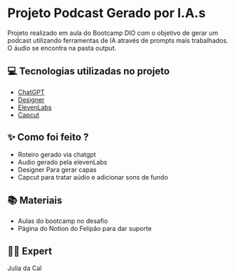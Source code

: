 
# Projeto Podcast Gerado por I.A.s

Projeto realizado em aula do Bootcamp DIO com o objetivo de gerar um podcast utilizando ferramentas de IA através de prompts mais trabalhados.
O áudio se encontra na pasta output.

## 💻 Tecnologias utilizadas no projeto

- [ChatGPT](https://chat.openai.com/) 
- [Designer](https://designer.microsoft.com/image-creator)
- [ElevenLabs](https://beta.elevenlabs.io/)
- [Capcut](https://www.capcut.com/pt-br/)

## ✨ Como foi feito ?

- Roteiro gerado via chatgpt
- Audio gerado pela elevenLabs
- Designer Para gerar capas
- Capcut para tratar aúdio e adicionar sons de fundo

## 📚 Materiais

- Aulas do bootcamp no desafio
- Página do Notion do Felipão para dar suporte


## 👨‍💻 Expert

Julia da Cal
